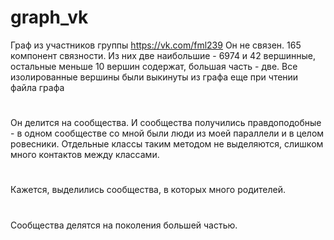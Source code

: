 # graph_vk
Граф из участников группы https://vk.com/fml239
Он не связен. 165 компонент связности. Из них две наибольшие - 6974 и 42 вершинные, остальные меньше 10 вершин содержат, большая часть - две. Все изолированные вершины были выкинуты из графа еще при чтении файла графа
#
Он делится на сообщества. И сообщества получились правдоподобные - в одном сообществе со мной были люди из моей параллели и в целом ровесники. Отдельные классы таким методом не выделяются, слишком много контактов между классами.
#
Кажется, выделились сообщества, в которых много родителей.
#
Сообщества делятся на поколения большей частью.
